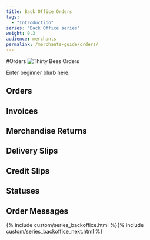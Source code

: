 ```yaml
---
title: Back Office Orders
tags:
  - "Introduction"
series: "Back Office series"
weight: 0.3
audience: merchants
permalink: /merchants-guide/orders/
---
```


#Orders
![Thirty Bees Orders]({{baseurl}}/thirtybees/images/merchants-guide/orders.jpg  "Thirty Bees Orders")

Enter beginner blurb here.

## Orders

## Invoices

## Merchandise Returns

## Delivery Slips

## Credit Slips

## Statuses

## Order Messages

{% include custom/series_backoffice.html %}{% include custom/series_backoffice_next.html %}